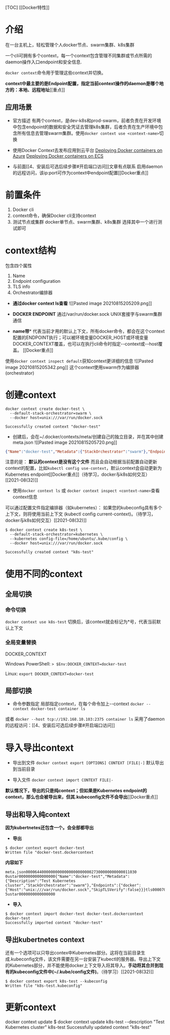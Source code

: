 [TOC]
[[Docker特性]]

# 介绍
在一台主机上，轻松管理个人docker节点、swarm集群、k8s集群

一个cli可拥有多个context，每一个context包含管理不同集群或节点所需的daemon操作入口endpoint和安全信息.

`docker context`命令用于管理这些context并切换。

**context中最主要的是Endpoint配置，指定当前context操作的daemon是哪个地方的：本地、远程地址**[[重点]]

## 应用场景
* 官方描述
有两个context，是dev-k8s和prod-swarm，前者负责在开发环境中包含endpoint的数据和安全凭证去管理k8s集群，后者负责在生产环境中包含所有信息去管理swarm集群。使用`docker context use <context-name>`切换

* 使用Docker Context去发布应用到云平台
[Deploying Docker containers on Azure](https://docs.docker.com/cloud/aci-integration/)
[Deploying Docker containers on ECS](https://docs.docker.com/cloud/ecs-integration/)

* 与前面[[4、安装后可选后续步骤#开启端口访问]]文章有点联系
启用daemon的远程访问，该ip:port可作为context中endpoint配置[[Docker重点]]


# 前置条件
1. Docker cli
2. context命令，确保Docker cli支持context
3. 测试节点或集群
docker单节点、swarm集群、k8s集群
选择其中一个进行测试即可

# context结构
包含四个属性
1. Name
2. Endpoint configuration
3. TLS info
4. Orchestrator编排器

* **通过docker context ls查看**
![[Pasted image 20210815205209.png]]

* **DOCKER ENDPOINT**
通过/var/run/docker.sock UNIX套接字与swarm集群通信

* **name带***
代表当前才用的默认上下文，所有docker命令，都会在这个context配置的ENDPOINT执行；可以被环境变量DOCKER_HOST或环境变量DOCKER_CONTEXT覆盖，也可以在执行cli命令时指定--context或--host覆盖。
[[Docker重点]]

使用`docker context inspect default`获知context更详细的信息
![[Pasted image 20210815205342.png]]
这个context使用swarm作为编排器(orchestrator)

# 创建context
```
docker context create docker-test \
  --default-stack-orchestrator=swarm \
  --docker host=unix:///var/run/docker.sock
  
Successfully created context "docker-test"  
```

* 创建后，会在~/.docker/contexts/meta/创建自己的独立目录，并在其中创建meta.json
![[Pasted image 20210815205720.png]]
```json
{"Name":"docker-test","Metadata":{"StackOrchestrator":"swarm"},"Endpoints":{"docker":{"Host":"unix:///var/run/docker.sock","SkipTLSVerify":false}}}
```
注意的是：
**默认的context是没有这个文件**
而且会自动根据当前配置自动更新context的配置，比如`kubectl config use-context`，默认context会自动更新为Kubernetes endpoint[[Docker重点]]（待学习，docker与k8s如何交互）[[2021-08(32)]]

* 使用`docker context ls` 或 `docker context inspect <context-name>`查看context信息

可以通过配置文件指定编排器（如kubernetes）：
如果您的kubeconfig具有多个上下文，则将使用当前上下文 (kubectl config current-context)。（待学习，docker与k8s如何交互）[[2021-08(32)]]
```
$ docker context create k8s-test \
  --default-stack-orchestrator=kubernetes \
  --kubernetes config-file=/home/ubuntu/.kube/config \
  --docker host=unix:///var/run/docker.sock
  
Successfully created context "k8s-test"

```


# 使用不同的context
## 全局切换
### 命令切换
`docker context use k8s-test`
切换后，该context就会标记为\*号，代表当前默认上下文

### 全局变量替换
DOCKER_CONTEXT

Windows PowerShell:
`> $Env:DOCKER_CONTEXT=docker-test`

Linux:
`export DOCKER_CONTEXT=docker-test`

## 局部切换
* 命令参数指定
局部指定context，在每个命令加上--context
`docker --context docker-test container ls`

或者
`docker --host tcp://192.168.10.103:2375 container ls`
采用了daemon的远程访问：[[4、安装后可选后续步骤#开启端口访问]]

# 导入导出context
* 导出到文件
`docker context export [OPTIONS] CONTEXT [FILE|-]`
默认导出到当前目录

* 导入文件
`docker context import CONTEXT FILE|-`

**默认情况下，导出的只是纯context；但如果是Kubernetes endpoint的context，那么也会被导出来，但其.kubeconfig文件不会导出**[[Docker重点]]


## 导出和导入纯context
**因为kubertnetes还包含一个。会全部都导出**
* **导出**
```
$ docker context export docker-test
Written file "docker-test.dockercontext
```
**内容如下**
```linux
meta.json0000644000000000000000000000027300000000000011030 0ustar0000000000000000{"Name":"docker-test","Metadata":{"Description":"Test Kubernetes cluster","StackOrchestrator":"swarm"},"Endpoints":{"docker":{"Host":"unix:///var/run/docker.sock","SkipTLSVerify":false}}}tls0000700000000000000000000000000000000000000007716 5ustar0000000000000000
```

* **导入**
```
$ docker context import docker-test docker-test.dockercontext
docker-test
Successfully imported context "docker-test"
```

## 导出kubertnetes context

还有一个选项可以只导出contex中Kubernetes部分。这将在当前目录生成.kubeconfig文件，该文件需要在另一台安装了kubectl的服务器。导出上下文的Kubernetes部分，并不能使用docker上下文导入将其导入。**手动将其合并到现有的kubeconfig文件中(~/.kube/config文件)**。（待学习）[[2021-08(32)]]
```
$ docker context export k8s-test --kubeconfig
Written file "k8s-test.kubeconfig"
```

# 更新context
docker context update
$ docker context update k8s-test --description "Test Kubernetes cluster"
k8s-test
Successfully updated context "k8s-test"
